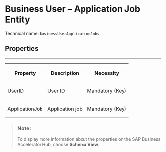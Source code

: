 <!-- loio259031761eee4b8f848d802a63befba0 -->

# Business User – Application Job Entity





Technical name: `BusinessUserApplicationJobs` 



<a name="loio259031761eee4b8f848d802a63befba0__BusinessUserApplicationJob"/>

## Properties

****


<table>
<tr>
<th valign="top">

Property



</th>
<th valign="top">

Description



</th>
<th valign="top">

Necessity



</th>
</tr>
<tr>
<td valign="top">

UserID



</td>
<td valign="top">

User ID



</td>
<td valign="top">

Mandatory \(Key\)



</td>
</tr>
<tr>
<td valign="top">

ApplicationJob



</td>
<td valign="top">

Application job



</td>
<td valign="top">

Mandatory \(Key\)



</td>
</tr>
</table>

> ### Note:  
> To display more information about the properties on the SAP Business Accelerator Hub, choose **Schema View**.

